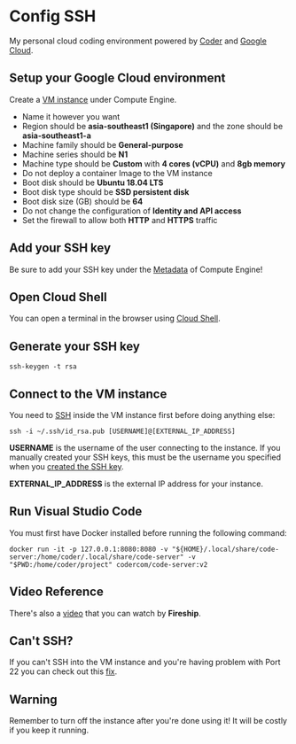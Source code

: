 # Config SSH
My personal cloud coding environment powered by [Coder](https://github.com/cdr/code-server) and [Google Cloud](https://cloud.google.com/).

## Setup your Google Cloud environment
Create a [VM instance](https://console.cloud.google.com/compute/instancesAdd) under Compute Engine.
- Name it however you want
- Region should be __asia-southeast1 (Singapore)__ and the zone should be __asia-southeast1-a__
- Machine family should be __General-purpose__
- Machine series should be __N1__
- Machine type should be __Custom__ with __4 cores (vCPU)__ and __8gb memory__
- Do not deploy a container Image to the VM instance
- Boot disk should be __Ubuntu 18.04 LTS__
- Boot disk type should be __SSD persistent disk__
- Boot disk size (GB) should be __64__
- Do not change the configuration of __Identity and API access__
- Set the firewall to allow both __HTTP__ and __HTTPS__ traffic

## Add your SSH key
Be sure to add your SSH key under the [Metadata](https://console.cloud.google.com/compute/metadata/sshKeys) of Compute Engine!

## Open Cloud Shell
You can open a terminal in the browser using [Cloud Shell](https://ssh.cloud.google.com/).

## Generate your SSH key
```
ssh-keygen -t rsa
```

## Connect to the VM instance
You need to [SSH](https://cloud.google.com/compute/docs/instances/connecting-advanced#thirdpartytools) inside the VM instance first before doing anything else:
```
ssh -i ~/.ssh/id_rsa.pub [USERNAME]@[EXTERNAL_IP_ADDRESS]
```
__USERNAME__ is the username of the user connecting to the instance. If you manually created your SSH keys, this must be the username you specified when you [created the SSH key](https://cloud.google.com/compute/docs/instances/adding-removing-ssh-keys#createsshkeys).

__EXTERNAL_IP_ADDRESS__ is the external IP address for your instance.

## Run Visual Studio Code
You must first have Docker installed before running the following command:
```
docker run -it -p 127.0.0.1:8080:8080 -v "${HOME}/.local/share/code-server:/home/coder/.local/share/code-server" -v "$PWD:/home/coder/project" codercom/code-server:v2
```

## Video Reference
There's also a [video](https://www.youtube.com/watch?v=N5WojMutddQ) that you can watch by __Fireship__.

## Can't SSH?
If you can't SSH into the VM instance and you're having problem with Port 22 you can check out this [fix](https://community.bitnami.com/t/handling-unable-to-connect-on-port-22-error-message-on-compute-engine-ssh-connection-solved/66522).

## Warning
Remember to turn off the instance after you're done using it! It will be costly if you keep it running.
